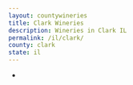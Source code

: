```yaml
---
layout: countywineries
title: Clark Wineries
description: Wineries in Clark IL
permalink: /il/clark/
county: clark
state: il
---
```

-
